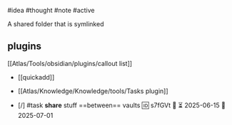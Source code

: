 #idea #thought #note #active 

A shared folder that is symlinked
## plugins
 [[Atlas/Tools/obsidian/plugins/callout list]]
- [[quickadd]]
- [[Atlas/Knowledge/Knowledge/tools/Tasks plugin]]

- [/] #task **share** stuff ==between== vaults 🆔 s7fGVt 🔼 ⏳ 2025-06-15 📅 2025-07-01

